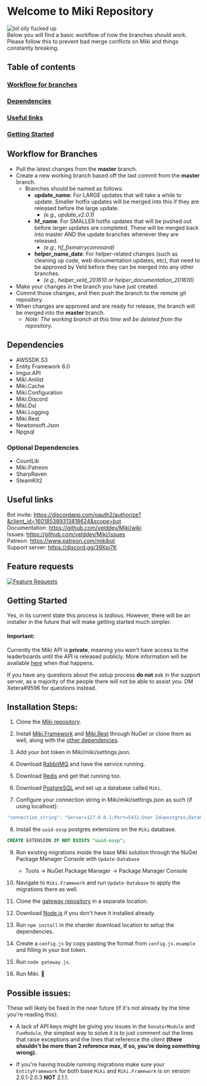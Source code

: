 # Welcome to Miki Repository
![lol oily fucked up](https://discordbots.org/api/widget/status/160105994217586689.svg)
<br>
Below you will find a basic workflow of how the branches should work. Please follow this to prevent bad merge conflicts on Miki and things constantly breaking.

## Table of contents

### [Workflow for branches](#workflow-for-branches-1)
### [Dependencies](#dependencies-1)
### [Useful links](#useful-links-1)
### [Getting Started](#getting-started-1)

## Workflow for Branches

* Pull the latest changes from the **master** branch.
* Create a new working branch based off the last commit from the **master** branch.
  * Branches should be named as follows:
    * **update_name**: For LARGE updates that will take a while to update. Smaller hotfix updates will be merged into this if they are released before the large update.
      * *(e.g., update_v2.0.1)*
    * **hf_name**: For SMALLER hotfix updates that will be pushed out before larger updates are completed. These will be merged back into master AND the update branches whenever they are released.
      * *(e.g., hf_fixmarrycommand)*
    * **helper_name_date**: For helper-related changes (such as cleaning up code, web documentation updates, etc), that need to be approved by Veld before they can be merged into any other branches.
      * *(e.g., helper_veld_201610 or helper_documentation_201610)*
* Make your changes in the branch you have just created.
* Commit those changes, and then push the branch to the remote git repository.
* When changes are approved and are ready for release, the branch will be merged into the **master** branch.
  * *Note: The working branch at this time will be deleted from the repository.*
  
## Dependencies
* AWSSDK.S3
* Entity Framework 6.0
* Imgur.API
* Miki.Anilist
* Miki.Cache
* Miki.Configuration
* Miki.Discord
* Miki.Dsl
* Miki.Logging
* Miki.Rest
* Newtonsoft.Json
* Npgsql

### Optional Dependencies
* CountLib
* Miki.Patreon
* SharpRaven
* SteamKit2
 
## Useful links
Bot invite: https://discordapp.com/oauth2/authorize?&client_id=160185389313818624&scope=bot<br>
Documentation: https://github.com/velddev/Miki/wiki<br>
Issues: https://github.com/velddev/Miki/issues<br>
Patreon: https://www.patreon.com/mikibot<br>
Support server: https://discord.gg/39Xpj7K<br>


## Feature requests
[![Feature Requests](http://feathub.com/Mikibot/Miki?format=svg)](http://feathub.com/Mikibot/Miki)


## Getting Started 
Yes, in its current state this process is _tedious_. However, there will be an installer in the future that will make getting started much simpler.

#### Important:
Currently the Miki API is __private__, meaning you won't have access to the leaderboards until the API is released publicly. More information will be available [here](https://github.com/mikibot/miki/wiki/API-Leaderboards) when that happens.

If you have any questions about the setup process **do not** ask in the support server, as a majority of the people there will not be able to assist you. DM Xetera#9596 for questions instead.

## Installation Steps:
1) Clone the [Miki repository](https://github.com/Mikibot/Miki.git).

2) Install [Miki.Framework](https://github.com/Mikibot/Miki.Framework.git) and [Miki.Rest](https://github.com/Mikibot/Miki.Rest.git) through NuGet or clone them as well, along with the [other dependencies](https://github.com/Mikibot/Miki#dependencies).

3) Add your bot token in Miki/miki/settings.json.

4) Download [RabbitMQ](https://www.rabbitmq.com/download.html) and have the service running.

5) Download [Redis](https://redis.io/download) and get that running too.

6) Download [PostgreSQL](https://www.postgresql.org/) and set up a database called `Miki`.

7) Configure your connection string in Miki/miki/settings.json as such (if using localhost):

```js
"connection_string": "Server=127.0.0.1;Port=5432;User Id=postgres;Database=Miki;"
```

8) Install the `uuid-ossp` postgres extensions on the `Miki` database.

```sql
CREATE EXTENSION IF NOT EXISTS "uuid-ossp";
```

9) Run existing migrations inside the base Miki solution through the NuGet Package Manager Console with `Update-Database`

    * Tools -> NuGet Package Manager -> Package Manager Console

10) Navigate to `Miki.Framework` and run `Update-Database` to apply the migrations there as well. 

11) Clone the [gateway repository](https://github.com/Mikibot/sharder/tree/js) in a separate location.

12) Download [Node.js](https://nodejs.org/en/) if you don't have it installed already.

13) Run `npm install` in the sharder download location to setup the dependencies.

14) Create a `config.js` by copy pasting the format from `config.js.example` and filling in your bot token.

15) Run `node gateway.js`.

16) Run Miki. 🎉

## Possible issues:
These will likely be fixed in the near future (if it's not already by the time you're reading this):

* A lack of API keys might be giving you issues in the `DonatorModule` and `FunModule`, the simplest way to solve it is to just comment out the lines that raise exceptions and  the lines that reference the client **(there shouldn't be more than 2 reference max, if so, you're doing something wrong).**

* If you're having trouble running migrations make sure your `EntityFramework` for both base `Miki` and `Miki.Framework` is on version 2.0.1-2.0.3 **NOT** 2.1.1.
